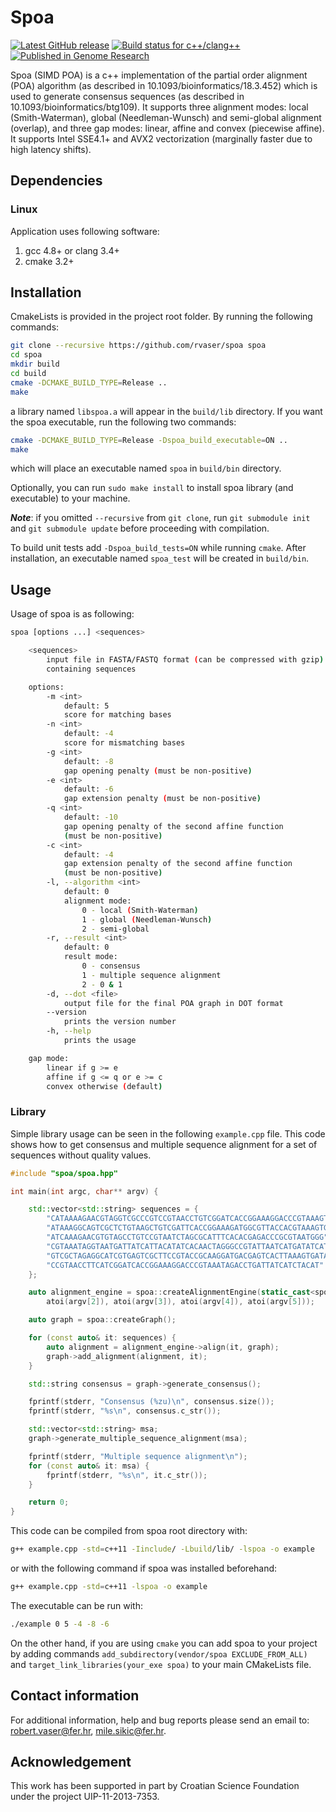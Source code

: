 # Spoa

[![Latest GitHub release](https://img.shields.io/github/release/rvaser/spoa.svg)](https://github.com/rvaser/spoa/releases/latest)
[![Build status for c++/clang++](https://travis-ci.org/rvaser/spoa.svg?branch=master)](https://travis-ci.org/rvaser/spoa)
[![Published in Genome Research](https://img.shields.io/badge/published%20in-Genome%20Research-blue.svg)](https://doi.org/10.1101/gr.214270.116)

Spoa (SIMD POA) is a c++ implementation of the partial order alignment (POA) algorithm (as described in 10.1093/bioinformatics/18.3.452) which is used to generate consensus sequences (as described in 10.1093/bioinformatics/btg109). It supports three alignment modes: local (Smith-Waterman), global (Needleman-Wunsch) and semi-global alignment (overlap), and three gap modes: linear, affine and convex (piecewise affine). It supports Intel SSE4.1+ and AVX2 vectorization (marginally faster due to high latency shifts).

## Dependencies

### Linux

Application uses following software:

1. gcc 4.8+ or clang 3.4+
2. cmake 3.2+

## Installation

CmakeLists is provided in the project root folder. By running the following commands:

```bash
git clone --recursive https://github.com/rvaser/spoa spoa
cd spoa
mkdir build
cd build
cmake -DCMAKE_BUILD_TYPE=Release ..
make
```
a library named `libspoa.a` will appear in the `build/lib` directory. If you want the spoa executable, run the following two commands:

```bash
cmake -DCMAKE_BUILD_TYPE=Release -Dspoa_build_executable=ON ..
make
```
which will place an executable named `spoa` in `build/bin` directory.

Optionally, you can run `sudo make install` to install spoa library (and executable) to your machine.

***Note***: if you omitted `--recursive` from `git clone`, run `git submodule init` and `git submodule update` before proceeding with compilation.

To build unit tests add `-Dspoa_build_tests=ON` while running `cmake`. After installation, an executable named `spoa_test` will be created in `build/bin`.

## Usage

Usage of spoa is as following:

```bash
spoa [options ...] <sequences>

    <sequences>
        input file in FASTA/FASTQ format (can be compressed with gzip)
        containing sequences

    options:
        -m <int>
            default: 5
            score for matching bases
        -n <int>
            default: -4
            score for mismatching bases
        -g <int>
            default: -8
            gap opening penalty (must be non-positive)
        -e <int>
            default: -6
            gap extension penalty (must be non-positive)
        -q <int>
            default: -10
            gap opening penalty of the second affine function
            (must be non-positive)
        -c <int>
            default: -4
            gap extension penalty of the second affine function
            (must be non-positive)
        -l, --algorithm <int>
            default: 0
            alignment mode:
                0 - local (Smith-Waterman)
                1 - global (Needleman-Wunsch)
                2 - semi-global
        -r, --result <int>
            default: 0
            result mode:
                0 - consensus
                1 - multiple sequence alignment
                2 - 0 & 1
        -d, --dot <file>
            output file for the final POA graph in DOT format
        --version
            prints the version number
        -h, --help
            prints the usage

    gap mode:
        linear if g >= e
        affine if g <= q or e >= c
        convex otherwise (default)
```

### Library

Simple library usage can be seen in the following `example.cpp` file. This code shows how to get consensus and multiple sequence alignment for a set of sequences without quality values.

```cpp
#include "spoa/spoa.hpp"

int main(int argc, char** argv) {

    std::vector<std::string> sequences = {
        "CATAAAAGAACGTAGGTCGCCCGTCCGTAACCTGTCGGATCACCGGAAAGGACCCGTAAAGTGATAATGAT",
        "ATAAAGGCAGTCGCTCTGTAAGCTGTCGATTCACCGGAAAGATGGCGTTACCACGTAAAGTGATAATGATTAT",
        "ATCAAAGAACGTGTAGCCTGTCCGTAATCTAGCGCATTTCACACGAGACCCGCGTAATGGG",
        "CGTAAATAGGTAATGATTATCATTACATATCACAACTAGGGCCGTATTAATCATGATATCATCA",
        "GTCGCTAGAGGCATCGTGAGTCGCTTCCGTACCGCAAGGATGACGAGTCACTTAAAGTGATAAT",
        "CCGTAACCTTCATCGGATCACCGGAAAGGACCCGTAAATAGACCTGATTATCATCTACAT"
    };

    auto alignment_engine = spoa::createAlignmentEngine(static_cast<spoa::AlignmentType>(atoi(argv[1])),
        atoi(argv[2]), atoi(argv[3]), atoi(argv[4]), atoi(argv[5]));

    auto graph = spoa::createGraph();

    for (const auto& it: sequences) {
        auto alignment = alignment_engine->align(it, graph);
        graph->add_alignment(alignment, it);
    }

    std::string consensus = graph->generate_consensus();

    fprintf(stderr, "Consensus (%zu)\n", consensus.size());
    fprintf(stderr, "%s\n", consensus.c_str());

    std::vector<std::string> msa;
    graph->generate_multiple_sequence_alignment(msa);

    fprintf(stderr, "Multiple sequence alignment\n");
    for (const auto& it: msa) {
        fprintf(stderr, "%s\n", it.c_str());
    }

    return 0;
}
```

This code can be compiled from spoa root directory with:
```bash
g++ example.cpp -std=c++11 -Iinclude/ -Lbuild/lib/ -lspoa -o example
```
or with the following command if spoa was installed beforehand:
```bash
g++ example.cpp -std=c++11 -lspoa -o example
```

The executable can be run with:
```bash
./example 0 5 -4 -8 -6
```

On the other hand, if you are using `cmake` you can add spoa to your project by adding commands `add_subdirectory(vendor/spoa EXCLUDE_FROM_ALL)` and `target_link_libraries(your_exe spoa)` to your main CMakeLists file.

## Contact information

For additional information, help and bug reports please send an email to: robert.vaser@fer.hr, mile.sikic@fer.hr.

## Acknowledgement

This work has been supported in part by Croatian Science Foundation under the project UIP-11-2013-7353.
